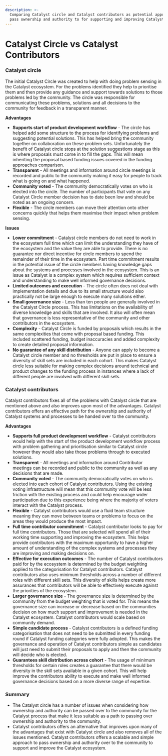 ```yaml
---
description: >-
  Comparing Catalyst circle and Catalyst contributors as potential approaches to
  pass ownership and authority to for supporting and improving Catalyst
---
```


# Catalyst Circle vs Catalyst Contributors

### Catalyst circle

The initial Catalyst Circle was created to help with doing problem sensing in the Catalyst ecosystem. For the problems identified they help to prioritise them and then provide any guidance and support towards solutions to those problems led by the community. The circle was responsible for communicating these problems, solutions and all decisions to the community for feedback in a transparent manner.



**Advantages**

* **Supports start of product development workflow** - The circle has helped add some structure to the process for identifying problems and suggesting potential solutions. This has helped bring the community together on collaboration on these problem sets. Unfortunately the benefit of Catalyst circle stops at the solution suggestions stage as this is where proposals must come in to fill the gaps. This will mean inheriting the proposal based funding issues covered in the funding approaches comparison.
* **Transparent** - All meetings and information around circle meetings is recorded and public to the community making it easy for people to track what is going on and what happened.
* **Community voted** - The community democratically votes on who is elected into the circle. The number of participants that vote on any Catalyst Circle member decision has to date been low and should be noted as an ongoing concern.
* **Flexible** - The circle members can move their attention onto other concerns quickly that helps them maximise their impact when problem sensing.



**Issues**

* **Lower commitment** - Catalyst circle members do not need to work in the ecosystem full time which can limit the understanding they have of the ecosystem and the value they are able to provide. There is no guarantee nor direct incentive for circle members to spend the remainder of their time in the ecosystem. Part time commitment results in the potential issue of the circle members having knowledge gaps about the systems and processes involved in the ecosystem. This is an issue as Catalyst is a complex system which requires sufficient context and understanding to make well informed governance decisions.
* **Limited outcomes and execution** - The circle often does not deal with implementation details and due to its small structure would also practically not be large enough to execute many solutions either.
* **Small governance size** - Less than ten people are generally involved in the Catalyst Circle process. This has limitations on the availability of diverse knowledge and skills that are involved. It also will often mean that governance is less representative of the community and other contributors in the ecosystem.
* **Complexity** - Catalyst Circle is funded by proposals which results in the same complexities that come with proposal based funding. This included scattered funding, budget inaccuracies and added complexity to create detailed proposal information.
* **No guarantee of any skill distribution** - Anyone can apply to become a Catalyst circle member and no thresholds are put in place to ensure a diversity of skill sets are included in each cohort. This makes Catalyst circle less suitable for making complex decisions around technical and product changes to the funding process in instances where a lack of different people are involved with different skill sets.



### Catalyst contributors

Catalyst contributors fixes all of the problems with Catalyst circle that are mentioned above and also improves upon most of the advantages. Catalyst contributors offers an effective path for the ownership and authority of Catalyst systems and processes to be handed over to the community.



**Advantages**

* **Supports full product development workflow** - Catalyst contributors would help with the start of the product development workflow process with problem gathering and prioritisation similar to Catalyst circle however they would also take those problems through to executed solutions.
* **Transparent** - All meetings and information around Contributor meetings can be recorded and public to the community as well as any decisions that are made.
* **Community voted** - The community democratically votes on who is elected into each cohort of Catalyst contributors. Using the existing voting infrastructure will mean that this community vote will be less friction with the existing process and could help encourage wider participation due to this experience being where the majority of voters interact with the Catalyst process.
* **Flexible** - Catalyst contributors would use a fluid team structure meaning they can move between teams or problems to focus on the areas they would produce the most impact.
* **Full time contributor commitment** - Catalyst contributor looks to pay for full time contributors. Those that are selected will spend all of their working time supporting and improving the ecosystem. This helps provide contributors with the maximum opportunity to have a higher amount of understanding of the complex systems and processes they are improving and making decisions on.
* **Effective for execution outcomes** - The number of Catalyst contributors paid for by the ecosystem is determined by the budget weighting applied to the categorisation for Catalyst contributors. Catalyst contributors also uses minimum thresholds across a number of different roles with different skill sets. This diversity of skills helps create more assurances that contributors will be able to effectively execute against the priorities of the ecosystem.
* **Larger governance size** - The governance size is determined by the community from the budget weighting that is voted for. This means the governance size can increase or decrease based on the communities decision on how much support and improvement is needed in the Catalyst ecosystem. Catalyst contributors would scale based on community demand.
* **Simple candidate process** - Catalyst contributors is a defined funding categorisation that does not need to be submitted in every funding round if Catalyst funding categories were fully adopted. This makes the governance and operation of Catalyst contributors simple as candidates will just need to submit their proposals to apply and then the community will decide who is elected.
* **Guarantees skill distribution across cohort** - The usage of minimum thresholds for certain roles creates a guarantee that there would be diversity in the skill sets available in a given cohort. This will help improve the contributors ability to execute and make well informed governance decisions based on a more diverse range of expertise.



### **Summary**

* The Catalyst circle has a number of issues when considering how ownership and authority can be passed over to the community for the Catalyst process that make it less suitable as a path to passing over ownership and authority to the community.
* Catalyst contributors offers an alternative that improves upon many of the advantages that exist with Catalyst circle and also removes all of the issues mentioned. Catalyst contributors offers a scalable and simple approach to pass ownership and authority over to the community to support and improve the Catalyst ecosystem.

